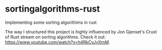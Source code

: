 # sortingalgorithms-rust

Implementing some sorting algorithims in rust

The way I structured this project is highly influenced by Jon Gjenset's Crust of Rust stream on sorting algorithms. Check it out: <https://www.youtube.com/watch?v=h4RkCyJyXmM>.
